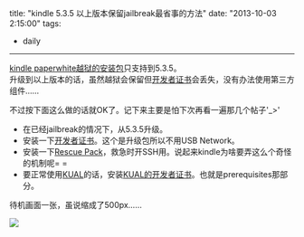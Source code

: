 title: "kindle 5.3.5 以上版本保留jailbreak最省事的方法"
date: "2013-10-03 2:15:00"
tags:
- daily
---
[kindle paperwhite越狱的安装包](http://www.mobileread.com/forums/showthread.php?t=198446)只支持到5.3.5。  
升级到以上版本的话，虽然越狱会保留但[开发者证书](http://www.mobileread.com/forums/showthread.php?t=152294)会丢失，没有办法使用第三方组件……

不过按下面这么做的话就OK了。记下来主要是怕下次再看一遍那几个帖子\'_>\'

* 在已经jailbreak的情况下，从5.3.5升级。
* 安装一下[开发者证书](http://ge.tt/3ZRY9XE/v/51)。这个是升级包所以不用USB Network。
* 安装一下[Rescue Pack](http://www.mobileread.com/forums/showthread.php?p=2290044)，救急时开SSH用。说起来kindle为啥要弄这么个奇怪的机制呢= =
* 要正常使用[KUAL](http://www.mobileread.com/forums/showthread.php?t=203326)的话，安装[KUAL的开发者证书](http://www.mobileread.com/forums/showthread.php?t=203326)。也就是prerequisites那部分。

待机画面一张，虽说缩成了500px……

![](/assets/0029-01.png)